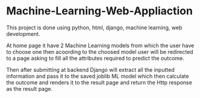 # Machine-Learning-Web-Appliaction

This project is done using 
python, html, django,
machine learning, web development.

At home page it have 2 Machine Learning models from which the user have to choose one then acoording to the choosed model user will be redirected to a page asking to fill all the attributes required to predict the outcome.

Then after submitting at backend Django will extract all the inputted information and pass it to the saved joblib ML model which then calculate the outcome and renders it to the result page and return the Http response as the result page.

